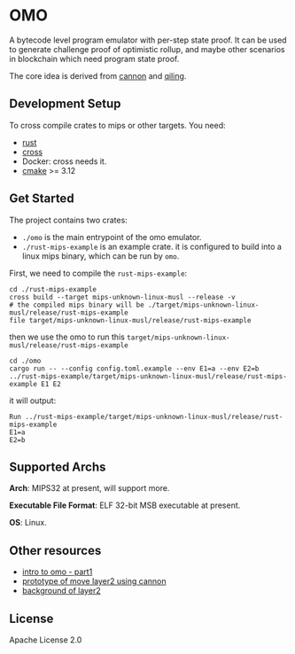# OMO

A bytecode level program emulator with per-step state proof.
It can be used to generate challenge proof of optimistic rollup,
and maybe other scenarios in blockchain which need program state proof.

The core idea is derived from [cannon](https://github.com/ethereum-optimism/cannon) and [qiling](https://github.com/qilingframework/qiling).

## Development Setup

To cross compile crates to mips or other targets.
You need:

- [rust](https://rustup.rs/)
- [cross](https://github.com/cross-rs/cross)
- Docker: cross needs it.
- [cmake](https://cmake.org/download/) >= 3.12

## Get Started

The project contains two crates:

- `./omo` is the main entrypoint of the omo emulator.
- `./rust-mips-example` is an example crate. it is configured to build into a linux mips binary, which can be run by `omo`.

First, we need to compile the `rust-mips-example`:

```shell
cd ./rust-mips-example
cross build --target mips-unknown-linux-musl --release -v
# the compiled mips binary will be ./target/mips-unknown-linux-musl/release/rust-mips-example
file target/mips-unknown-linux-musl/release/rust-mips-example
```

then we use the omo to run this `target/mips-unknown-linux-musl/release/rust-mips-example`

```shell
cd ./omo
cargo run -- --config config.toml.example --env E1=a --env E2=b ../rust-mips-example/target/mips-unknown-linux-musl/release/rust-mips-example E1 E2
```

it will output:

```
Run ../rust-mips-example/target/mips-unknown-linux-musl/release/rust-mips-example
E1=a
E2=b
```

## Supported Archs

**Arch**: MIPS32 at present, will support more.

**Executable File Format**: ELF 32-bit MSB executable at present.

**OS**: Linux.

## Other resources

- [intro to omo - part1](./docs/intro-to-omo-part1.zh.md)
- [prototype of move layer2 using cannon](./docs/prototype_of_cannon_in_move.zh.md)
- [background of layer2](./docs/background.md)

## License

Apache License 2.0
